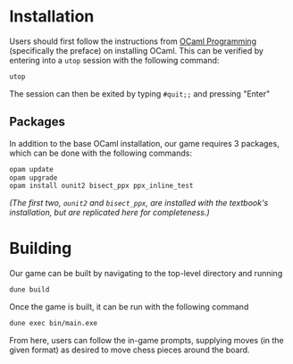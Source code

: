 # Installation

Users should first follow the instructions from [OCaml Programming](https://cs3110.github.io/textbook/chapters/preface/install.html) (specifically the preface) on installing OCaml. This can be verified by entering into a `utop` session with the following command:

```bash
utop
```

The session can then be exited by typing `#quit;;` and pressing "Enter"

## Packages

In addition to the base OCaml installation, our game requires 3 packages, which can be done with the following commands:

```bash
opam update
opam upgrade
opam install ounit2 bisect_ppx ppx_inline_test
```

_(The first two, `ounit2` and `bisect_ppx`, are installed with the textbook's installation, but are replicated here for completeness.)_

# Building

Our game can be built by navigating to the top-level directory and running

```bash
dune build
```

Once the game is built, it can be run with the following command

```bash
dune exec bin/main.exe
```

From here, users can follow the in-game prompts, supplying moves (in the given format) as desired to move chess pieces around the board.
